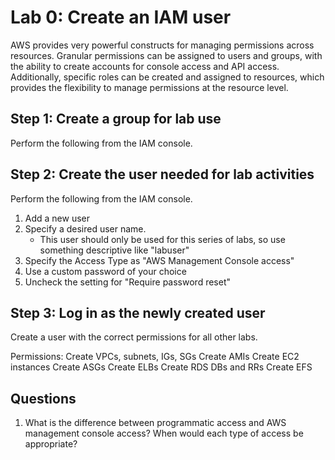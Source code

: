 # Lab 0: Create an IAM user

AWS provides very powerful constructs for managing permissions across resources. Granular permissions can be assigned to users and groups, with the ability to create accounts for console access and API access. Additionally, specific roles can be created and assigned to resources, which provides the flexibility to manage permissions at the resource level.

## Step 1: Create a group for lab use

Perform the following from the IAM console.

## Step 2: Create the user needed for lab activities

Perform the following from the IAM console.

1. Add a new user
2. Specify a desired user name.
    * This user should only be used for this series of labs, so use something descriptive like "labuser"
3. Specify the Access Type as "AWS Management Console access"
4. Use a custom password of your choice
5. Uncheck the setting for "Require password reset"

## Step 3: Log in as the newly created user

Create a user with the correct permissions for all other labs.

Permissions:
  Create VPCs, subnets, IGs, SGs
  Create AMIs
  Create EC2 instances
  Create ASGs
  Create ELBs
  Create RDS DBs and RRs
  Create EFS

## Questions

1. What is the difference between programmatic access and AWS management console access? When would each type of access be appropriate?
